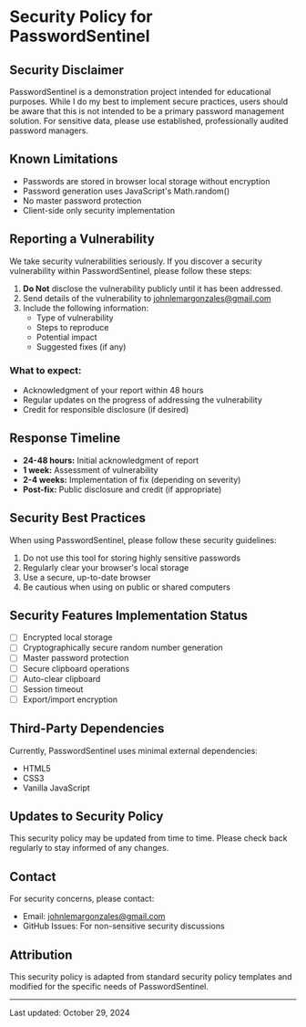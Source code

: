 # Security Policy for PasswordSentinel

## Security Disclaimer

PasswordSentinel is a demonstration project intended for educational purposes. While I do my best to implement secure practices, users should be aware that this is not intended to be a primary password management solution. For sensitive data, please use established, professionally audited password managers.

## Known Limitations

- Passwords are stored in browser local storage without encryption
- Password generation uses JavaScript's Math.random()
- No master password protection
- Client-side only security implementation

## Reporting a Vulnerability

We take security vulnerabilities seriously. If you discover a security vulnerability within PasswordSentinel, please follow these steps:

1. **Do Not** disclose the vulnerability publicly until it has been addressed.
2. Send details of the vulnerability to johnlemargonzales@gmail.com
3. Include the following information:
   - Type of vulnerability
   - Steps to reproduce
   - Potential impact
   - Suggested fixes (if any)

### What to expect:

- Acknowledgment of your report within 48 hours
- Regular updates on the progress of addressing the vulnerability
- Credit for responsible disclosure (if desired)

## Response Timeline

- **24-48 hours:** Initial acknowledgment of report
- **1 week:** Assessment of vulnerability
- **2-4 weeks:** Implementation of fix (depending on severity)
- **Post-fix:** Public disclosure and credit (if appropriate)

## Security Best Practices

When using PasswordSentinel, please follow these security guidelines:

1. Do not use this tool for storing highly sensitive passwords
2. Regularly clear your browser's local storage
3. Use a secure, up-to-date browser
4. Be cautious when using on public or shared computers

## Security Features Implementation Status

- [ ] Encrypted local storage
- [ ] Cryptographically secure random number generation
- [ ] Master password protection
- [ ] Secure clipboard operations
- [ ] Auto-clear clipboard
- [ ] Session timeout
- [ ] Export/import encryption

## Third-Party Dependencies

Currently, PasswordSentinel uses minimal external dependencies:
- HTML5
- CSS3
- Vanilla JavaScript

## Updates to Security Policy

This security policy may be updated from time to time. Please check back regularly to stay informed of any changes.

## Contact

For security concerns, please contact:
- Email: johnlemargonzales@gmail.com
- GitHub Issues: For non-sensitive security discussions

## Attribution

This security policy is adapted from standard security policy templates and modified for the specific needs of PasswordSentinel.

---

Last updated: October 29, 2024
